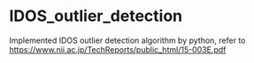 # IDOS_outlier_detection
Implemented IDOS outlier detection algorithm by python, refer to https://www.nii.ac.jp/TechReports/public_html/15-003E.pdf

